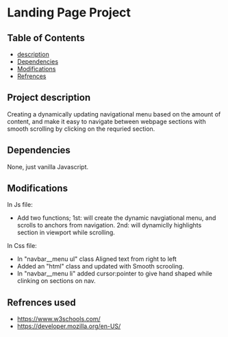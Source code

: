 # Landing Page Project

## Table of Contents

- [description](#)
- [Dependencies](#)
- [Modifications](#Js,#Css)
- [Refrences](#)

## Project description

Creating a dynamically updating navigational menu based on the amount of content, and make it easy to navigate between webpage sections with smooth scrolling by clicking on the requried section.

## Dependencies

None, just vanilla Javascript.

## Modifications

In Js file:

- Add two functions;
  1st: will create the dynamic navgiational menu, and scrolls to anchors from navigation.
  2nd: will dynamiclly highlights section in viewport while scrolling.

In Css file:

- In "navbar\_\_menu ul" class Aligned text from right to left
- Added an "html" class and updated with Smooth scrooling.
- In "navbar\_\_menu li" added cursor:pointer to give hand shaped while clinking on sections on nav.

## Refrences used

- https://www.w3schools.com/
- https://developer.mozilla.org/en-US/
